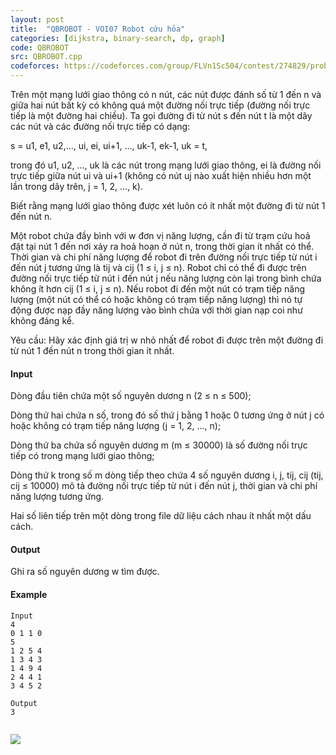 ```yaml
---
layout: post
title:  "QBROBOT - VOI07 Robot cứu hỏa"
categories: [dijkstra, binary-search, dp, graph]
code: QBROBOT
src: QBROBOT.cpp
codeforces: https://codeforces.com/group/FLVn1Sc504/contest/274829/problem/V
---
```




  




Trên một mạng lưới giao thông có n nút, các nút được đánh số từ 1 đến n và giữa hai nút bất kỳ có không quá một đường nối trực tiếp (đường nối trực tiếp là một đường hai chiều). Ta gọi đường đi từ nút s đến nút t là một dãy các nút và các đường nối trực tiếp có dạng:

s = u1, e1, u2,..., ui, ei, ui+1, ..., uk-1, ek-1, uk = t,

trong đó u1, u2, …, uk là các nút trong mạng lưới giao thông, ei là đường nối trực tiếp giữa nút ui và ui+1 (không có nút uj nào xuất hiện nhiều hơn một lần trong dãy trên, j = 1, 2, …, k).

Biết rằng mạng lưới giao thông được xét luôn có ít nhất một đường đi từ nút 1 đến nút n.

Một robot chứa đầy bình với w đơn vị năng lượng, cần đi từ trạm cứu hoả đặt tại nút 1 đến nơi xảy ra hoả hoạn ở nút n, trong thời gian ít nhất có thể. Thời gian và chi phí năng lượng để robot đi trên đường nối trực tiếp từ nút i đến nút j tương ứng là tij và cij (1 ≤ i, j ≤ n). Robot chỉ có thể đi được trên đường nối trực tiếp từ nút i đến nút j nếu năng lượng còn lại trong bình chứa không ít hơn cij (1 ≤ i, j ≤ n). Nếu robot đi đến một nút có trạm tiếp năng lượng (một nút có thể có hoặc không có trạm tiếp năng lượng) thì nó tự động được nạp đầy năng lượng vào bình chứa với thời gian nạp coi như không đáng kể.

Yêu cầu: Hãy xác định giá trị w nhỏ nhất để robot đi được trên một đường đi từ nút 1 đến nút n trong thời gian ít nhất.

#### Input

Dòng đầu tiên chứa một số nguyên dương n (2 ≤ n ≤ 500);

Dòng thứ hai chứa n số, trong đó số thứ j bằng 1 hoặc 0 tương ứng ở nút j có hoặc không có trạm tiếp năng lượng (j = 1, 2, …, n);

Dòng thứ ba chứa số nguyên dương m (m ≤ 30000) là số đường nối trực tiếp có trong mạng lưới giao thông;

Dòng thứ k trong số m dòng tiếp theo chứa 4 số nguyên dương i, j, tij, cij (tij, cij ≤ 10000) mô tả đường nối trực tiếp từ nút i đến nút j, thời gian và chi phí năng lượng tương ứng.

Hai số liên tiếp trên một dòng trong file dữ liệu cách nhau ít nhất một dấu cách.

#### Output

Ghi ra số nguyên dương w tìm được.

#### Example

```
Input
4
0 1 1 0
5
1 2 5 4
1 3 4 3
1 4 9 4
2 4 4 1
3 4 5 2

Output
3


```

![](http://vnoi.info/webcontent/VOI_files/image139.jpg)

<!--more-->

